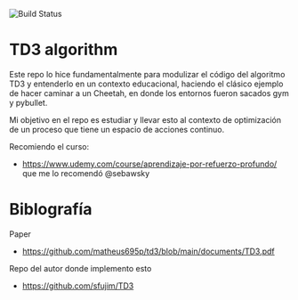 ![Build Status](https://www.repostatus.org/badges/latest/inactive.svg)

# TD3 algorithm 

Este repo lo hice fundamentalmente para modulizar el código del algoritmo TD3 y entenderlo en un contexto educacional, haciendo el clásico ejemplo de hacer caminar a un Cheetah,
en donde los entornos fueron sacados gym y pybullet.

Mi objetivo en el repo es estudiar y llevar esto al contexto de optimización de un proceso que tiene un espacio de acciones continuo.

Recomiendo el curso:
* https://www.udemy.com/course/aprendizaje-por-refuerzo-profundo/ que me lo recomendó @sebawsky 
 
# Biblografía

Paper
* https://github.com/matheus695p/td3/blob/main/documents/TD3.pdf


Repo del autor donde implemento esto
* https://github.com/sfujim/TD3


